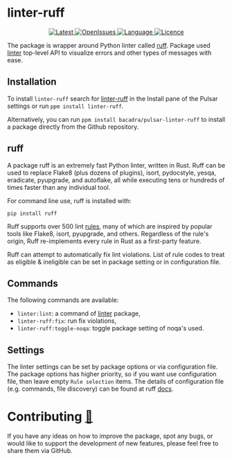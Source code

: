 # linter-ruff

<p align="center">
  <a href="https://github.com/bacadra/pulsar-linter-ruff/tags">
  <img src="https://img.shields.io/github/v/tag/bacadra/pulsar-linter-ruff?style=for-the-badge&label=Latest&color=blue" alt="Latest">
  </a>
  <a href="https://github.com/bacadra/pulsar-linter-ruff/issues">
  <img src="https://img.shields.io/github/issues-raw/bacadra/pulsar-linter-ruff?style=for-the-badge&color=blue" alt="OpenIssues">
  </a>
  <a href="https://github.com/bacadra/pulsar-linter-ruff/blob/master/package.json">
  <img src="https://img.shields.io/github/languages/top/bacadra/pulsar-linter-ruff?style=for-the-badge&color=blue" alt="Language">
  </a>
  <a href="https://github.com/bacadra/pulsar-linter-ruff/blob/master/LICENSE">
  <img src="https://img.shields.io/github/license/bacadra/pulsar-linter-ruff?style=for-the-badge&color=blue" alt="Licence">
  </a>
</p>

The package is wrapper around Python linter called [ruff](https://github.com/charliermarsh/ruff). Package used [linter](https://github.com/steelbrain/linter) top-level API to visualize errors and other types of messages with ease.

## Installation

To install `linter-ruff` search for [linter-ruff](https://web.pulsar-edit.dev/packages/linter-ruff) in the Install pane of the Pulsar settings or run `ppm install linter-ruff`.

Alternatively, you can run `ppm install bacadra/pulsar-linter-ruff` to install a package directly from the Github repository.

## ruff

A package ruff is an extremely fast Python linter, written in Rust. Ruff can be used to replace Flake8 (plus dozens of plugins), isort, pydocstyle, yesqa, eradicate, pyupgrade, and autoflake, all while executing tens or hundreds of times faster than any individual tool.

For command line use, ruff is installed with:

    pip install ruff

Ruff supports over 500 lint [rules](https://beta.ruff.rs/docs/rules/), many of which are inspired by popular tools like Flake8, isort, pyupgrade, and others. Regardless of the rule's origin, Ruff re-implements every rule in Rust as a first-party feature.

Ruff can attempt to automatically fix lint violations. List of rule codes to treat as eligible & ineligible can be set in package setting or in configuration file.

## Commands

The following commands are available:

* `linter:lint`: a command of [linter](https://github.com/steelbrain/linter) package,
* `linter-ruff:fix`: run fix violations,
* `linter-ruff:toggle-noqa`: toggle package setting of noqa's used.

## Settings

The linter settings can be set by package options or via configuration file. The package options has higher priority, so if you want use configuration file, then leave empty `Rule selection` items. The details of configuration file (e.g. commands, file discovery) can be found at ruff [docs](https://beta.ruff.rs/docs/configuration/).

# Contributing [🍺](https://www.buymeacoffee.com/asiloisad)

If you have any ideas on how to improve the package, spot any bugs, or would like to support the development of new features, please feel free to share them via GitHub.
